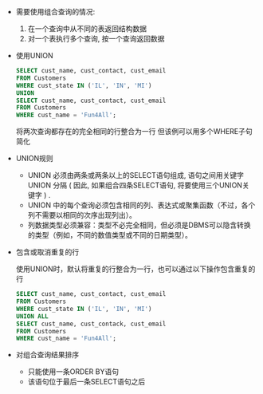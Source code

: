 - 需要使用组合查询的情况:
    1. 在一个查询中从不同的表返回结构数据
    2. 对一个表执行多个查询, 按一个查询返回数据

- 使用UNION
    ```sql
    SELECT cust_name, cust_contact, cust_email
    FROM Customers
    WHERE cust_state IN ('IL', 'IN', 'MI')
    UNION
    SELECT cust_name, cust_contact, cust_email
    FROM Customers
    WHERE cust_name = 'Fun4All';
    ```
    将两次查询都存在的完全相同的行整合为一行
    但该例可以用多个WHERE子句简化

- UNION规则
    - UNION 必须由两条或两条以上的SELECT语句组成, 语句之间用关键字UNION 分隔 ( 因此, 如果组合四条SELECT语句, 将要使用三个UNION关键字 ) .
    - UNION 中的每个查询必须包含相同的列、表达式或聚集函数（不过，各个列不需要以相同的次序出现列出）。
    - 列数据类型必须兼容：类型不必完全相同，但必须是DBMS可以隐含转换的类型（例如，不同的数值类型或不同的日期类型）。

- 包含或取消重复的行

  使用UNION时，默认将重复的行整合为一行，也可以通过以下操作包含重复的行

    ```sql
    SELECT cust_name, cust_contact, cust_email
    FROM Customers
    WHERE cust_state IN ('IL', 'IN', 'MI')
    UNION ALL
    SELECT cust_name, cust_contack, cust_email
    FROM Customers
    WHERE cust_name = 'Fun4All';
    ```

- 对组合查询结果排序
    - 只能使用一条ORDER BY语句
    - 该语句位于最后一条SELECT语句之后